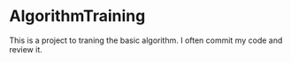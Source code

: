 # AlgorithmTraining
This is a project to traning the basic algorithm.
I often commit my code and review it.
